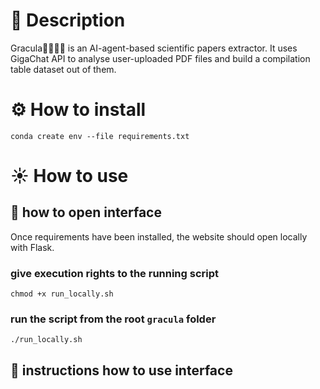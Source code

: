 # 📙 Description

Gracula🧛‍♂️🧛‍♀️ is an AI-agent-based scientific papers extractor. It uses GigaChat API to analyse user-uploaded PDF files and build a compilation table dataset out of them.

# ⚙️ How to install 

```conda create env --file requirements.txt```

# ☀️ How to use

## 🌱 how to open interface
Once requirements have been installed, the website should open locally with Flask.
### give execution rights to the running script
```chmod +x run_locally.sh```
### run the script from the root `gracula` folder
```./run_locally.sh```


## 🌱 instructions how to use interface
